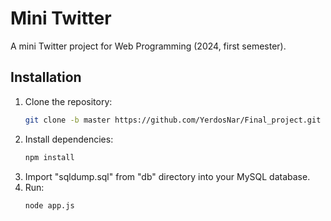 # Mini Twitter

A mini Twitter project for Web Programming (2024, first semester).

## Installation

1. Clone the repository:
   ```sh
   git clone -b master https://github.com/YerdosNar/Final_project.git

2. Install dependencies:
   ```sh
   npm install

3. Import "sqldump.sql" from "db" directory into your MySQL database.
4. Run:
   ```sh
   node app.js
